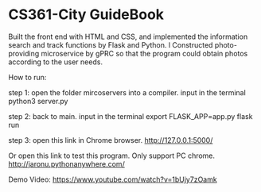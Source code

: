 # CS361-City GuideBook
Built the front end with HTML and CSS, and implemented the information search and track functions by Flask and Python.
l Constructed photo-providing microservice by gPRC so that the program could obtain photos according to the user needs.




How to run:

step 1: open the folder mircoservers into a compiler.
input in the terminal
python3 server.py


step 2: back to main.
input in the terminal
export FLASK_APP=app.py 
flask run

step 3: open this link in Chrome browser.
http://127.0.0.1:5000/



Or open this link to test this program.
Only support PC chrome.
http://jaronu.pythonanywhere.com/


Demo Video:
https://www.youtube.com/watch?v=1bUjy7zOamk

